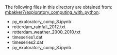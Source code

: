 The following files in this directory are obtained from:
[mbakker7/exploratory_computing_with_python](https://github.com/mbakker7/exploratory_computing_with_python):
- py_exploratory_comp_8.ipynb
- rotterdam_rainfall_2012.txt
- rotterdam_weather_2000_2010.txt
- timeseries1.dat
- timeseries2.dat
- py_exploratory_comp_8.ipynb
